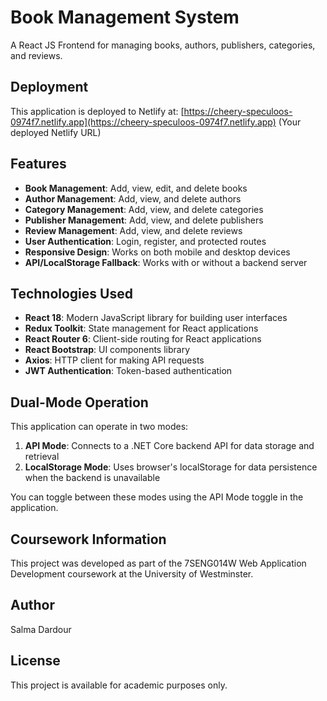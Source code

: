 # Book Management System

A React JS Frontend for managing books, authors, publishers, categories, and reviews.

## Deployment

This application is deployed to Netlify at: [https://cheery-speculoos-0974f7.netlify.app](https://cheery-speculoos-0974f7.netlify.app)
(Your deployed Netlify URL)

## Features

- **Book Management**: Add, view, edit, and delete books
- **Author Management**: Add, view, and delete authors
- **Category Management**: Add, view, and delete categories
- **Publisher Management**: Add, view, and delete publishers
- **Review Management**: Add, view, and delete reviews
- **User Authentication**: Login, register, and protected routes
- **Responsive Design**: Works on both mobile and desktop devices
- **API/LocalStorage Fallback**: Works with or without a backend server

## Technologies Used

- **React 18**: Modern JavaScript library for building user interfaces
- **Redux Toolkit**: State management for React applications
- **React Router 6**: Client-side routing for React applications
- **React Bootstrap**: UI components library
- **Axios**: HTTP client for making API requests
- **JWT Authentication**: Token-based authentication

## Dual-Mode Operation

This application can operate in two modes:

1. **API Mode**: Connects to a .NET Core backend API for data storage and retrieval
2. **LocalStorage Mode**: Uses browser's localStorage for data persistence when the backend is unavailable

You can toggle between these modes using the API Mode toggle in the application.

## Coursework Information

This project was developed as part of the 7SENG014W Web Application Development coursework at the University of Westminster.

## Author

Salma Dardour

## License

This project is available for academic purposes only.
